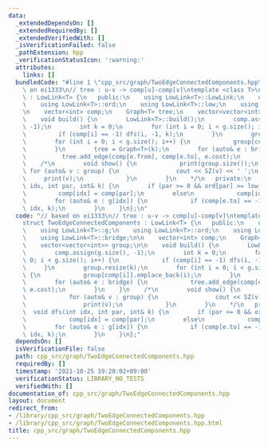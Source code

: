 ```yaml
---
data:
  _extendedDependsOn: []
  _extendedRequiredBy: []
  _extendedVerifiedWith: []
  _isVerificationFailed: false
  _pathExtension: hpp
  _verificationStatusIcon: ':warning:'
  attributes:
    links: []
  bundledCode: "#line 1 \"cpp_src/graph/TwoEdgeConnectedComponents.hpp\"\n// based\
    \ on ei1333\n// tree : u-v -> comp[u]-comp[v]\ntemplate <class T>\nstruct TwoEdgeConnectedComponents\
    \ : LowLink<T> {\n   public:\n    using LowLink<T>::LowLink;\n    using LowLink<T>::g;\n\
    \    using LowLink<T>::ord;\n    using LowLink<T>::low;\n    using LowLink<T>::bridge;\n\
    \n    vector<int> comp;\n    Graph<T> tree;\n    vector<vector<int>> group;\n\n\
    \    void build() {\n        LowLink<T>::build();\n        comp.assign(g.size(),\
    \ -1);\n        int k = 0;\n        for (int i = 0; i < g.size(); i++) {\n   \
    \         if (comp[i] == -1) dfs(i, -1, k);\n        }\n        group.resize(k);\n\
    \        for (int i = 0; i < g.size(); i++) {\n            group[comp[i]].emplace_back(i);\n\
    \        }\n        tree = Graph<T>(k);\n        for (auto& e : bridge) {\n  \
    \          tree.add_edge(comp[e.from], comp[e.to], e.cost);\n        }\n    }\n\
    \    /*\n        void show() {\n            print(group.size());\n           \
    \ for (auto& v : group) {\n                cout << SZ(v) << ' ';\n           \
    \     print(v);\n            }\n        }\n    */\n   private:\n    void dfs(int\
    \ idx, int par, int& k) {\n        if (par >= 0 && ord[par] >= low[idx])\n   \
    \         comp[idx] = comp[par];\n        else\n            comp[idx] = k++;\n\
    \        for (auto& e : g[idx]) {\n            if (comp[e.to] == -1) dfs(e.to,\
    \ idx, k);\n        }\n    }\n};\n"
  code: "// based on ei1333\n// tree : u-v -> comp[u]-comp[v]\ntemplate <class T>\n\
    struct TwoEdgeConnectedComponents : LowLink<T> {\n   public:\n    using LowLink<T>::LowLink;\n\
    \    using LowLink<T>::g;\n    using LowLink<T>::ord;\n    using LowLink<T>::low;\n\
    \    using LowLink<T>::bridge;\n\n    vector<int> comp;\n    Graph<T> tree;\n\
    \    vector<vector<int>> group;\n\n    void build() {\n        LowLink<T>::build();\n\
    \        comp.assign(g.size(), -1);\n        int k = 0;\n        for (int i =\
    \ 0; i < g.size(); i++) {\n            if (comp[i] == -1) dfs(i, -1, k);\n   \
    \     }\n        group.resize(k);\n        for (int i = 0; i < g.size(); i++)\
    \ {\n            group[comp[i]].emplace_back(i);\n        }\n        tree = Graph<T>(k);\n\
    \        for (auto& e : bridge) {\n            tree.add_edge(comp[e.from], comp[e.to],\
    \ e.cost);\n        }\n    }\n    /*\n        void show() {\n            print(group.size());\n\
    \            for (auto& v : group) {\n                cout << SZ(v) << ' ';\n\
    \                print(v);\n            }\n        }\n    */\n   private:\n  \
    \  void dfs(int idx, int par, int& k) {\n        if (par >= 0 && ord[par] >= low[idx])\n\
    \            comp[idx] = comp[par];\n        else\n            comp[idx] = k++;\n\
    \        for (auto& e : g[idx]) {\n            if (comp[e.to] == -1) dfs(e.to,\
    \ idx, k);\n        }\n    }\n};"
  dependsOn: []
  isVerificationFile: false
  path: cpp_src/graph/TwoEdgeConnectedComponents.hpp
  requiredBy: []
  timestamp: '2021-10-25 19:28:02+09:00'
  verificationStatus: LIBRARY_NO_TESTS
  verifiedWith: []
documentation_of: cpp_src/graph/TwoEdgeConnectedComponents.hpp
layout: document
redirect_from:
- /library/cpp_src/graph/TwoEdgeConnectedComponents.hpp
- /library/cpp_src/graph/TwoEdgeConnectedComponents.hpp.html
title: cpp_src/graph/TwoEdgeConnectedComponents.hpp
---
```

